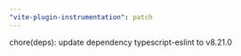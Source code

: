 ```yaml
---
"vite-plugin-instrumentation": patch
---
```


chore(deps): update dependency typescript-eslint to v8.21.0
